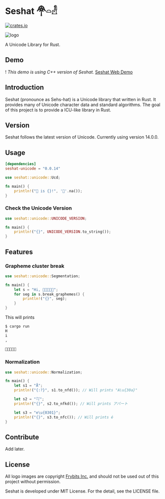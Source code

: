 Seshat 𓋇𓏏𓁐
=========
[![crates.io](https://img.shields.io/crates/v/seshat-unicode.svg)](https://crates.io/crates/seshat-unicode)

![logo](https://raw.githubusercontent.com/hardboiled65/Seshat/master/docs/seshat-logo.png)

A Unicode Library for Rust.

Demo
-----
! _This demo is using C++ version of Seshat._
[Seshat Web Demo](https://seshat-demo.herokuapp.com)

Introduction
---------
Seshat (pronounce as Sehs-hat) is a Unicode library that written in Rust.
It provides many of Unicode character data and standard algorithms.
The goal of this project is to provide a ICU-like library in Rust.

Version
---------
Seshat follows the latest version of Unicode. Currently using version 14.0.0.

Usage
---------
```toml
[dependencies]
seshat-unicode = "0.0.14"
```

```rust
use seshat::unicode::Ucd;

fn main() {
    println!("🦀 is {}!", '🦀'.na());
}
```

### Check the Unicode Version
```rust
use seshat::unicode::UNICODE_VERSION;

fn main() {
    println!("{}", UNICODE_VERSION.to_string());
}
```

Features
---------

### Grapheme cluster break
```rust
use seshat::unicode::Segmentation;

fn main() {
    let s = "Hi, 👨🏾‍🤝‍👨🏿";
    for seg in s.break_graphemes() {
        println!("{}", seg);
    }
}
```

This will prints
```sh
$ cargo run
H
i
,
 
👨🏾‍🤝‍👨🏿
```

### Normalization
```rust
use seshat::unicode::Normalization;

fn main() {
    let s1 = "Å";
    println!("{:?}", s1.to_nfd()); // Will prints "A\u{30a}"

    let s2 = "㌀";
    println!("{}", s2.to_nfkd()); // Will prints アパート

    let s3 = "e\u{0301}";
    println!("{}", s3.to_nfc()); // Will prints é
}
```

Contribute
---------
Add later.

License
---------
All logo images are copyright [Frybits Inc.](https://github.com/frybitsinc)
and should not be used out of this project without permission.

Seshat is developed under MIT License. For the detail, see the LICENSE file.
